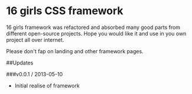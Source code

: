 16 girls CSS framework
======

16 girls framework was refactored and absorbed many good parts from different open-source projects.
Hope you would like it and use in you own project all over internet.


Please don't fap on landing and other framework pages.

##Updates

###v0.0.1 / 2013-05-10

  - Initial realise of framework